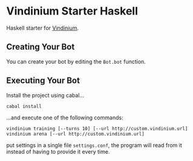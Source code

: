 Vindinium Starter Haskell
=========================

Haskell starter for [Vindinium](http://vindinium.org).

Creating Your Bot
-----------------

You can create your bot by editing the `Bot.bot` function.

Executing Your Bot
------------------

Install the project using cabal...

```
cabal install
```

...and execute one of the following commands:

```
vindinium training [--turns 10] [--url http://custom.vindinium.url]
vindinium arena [--url http://custom.vindinium.url]
```


put settings in a single file `settings.conf`,
the program will read from it instead of having to provide it every time.
